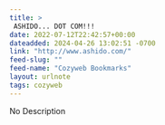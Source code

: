 ```yaml
---
title: > 
 ASHIDO... DOT COM!!!
date: 2022-07-12T22:42:57+00:00
dateadded: 2024-04-26 13:02:51 -0700
link: "http://www.ashido.com/"
feed-slug: ""
feed-name: "Cozyweb Bookmarks"
layout: urlnote
tags: cozyweb
--- 
```

No Description
 <!-- end excerpt --> 
